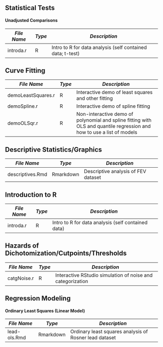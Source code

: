 ## Statistical Tests
#### Unadjusted Comparisons
*File Name* | *Type* | *Description*
---- | ---- | ----
introda.r | R | Intro to R for data analysis (self contained data; t-test) 


## Curve Fitting
*File Name* | *Type* | *Description*
---- | ---- | ----
demoLeastSquares.r | R | Interactive demo of least squares and other fitting
demoSpline.r | R | Interactive demo of spline fitting
demoOLSqr.r | R | Non-interactive demo of polynomial and spline fitting with OLS and quantile regression and how to use a list of models


## Descriptive Statistics/Graphics
*File Name* | *Type* | *Description*
---- | ---- | ----
descriptives.Rmd | Rmarkdown | Descriptive analysis of FEV dataset


## Introduction to R
*File Name* | *Type* | *Description*
---- | ---- | ----
introda.r | R | Intro to R for data analysis (self contained data) 


## Hazards of Dichotomization/Cutpoints/Thresholds
*File Name* | *Type* | *Description*
---- | ---- | ----
catgNoise.r | R | Interactive RStudio simulation of noise and categorization


## Regression Modeling
#### Ordinary Least Squares (Linear Model)
*File Name* | *Type* | *Description*
---- | ---- | ----
lead-ols.Rmd | Rmarkdown | Ordinary least squares analysis of Rosner lead dataset
